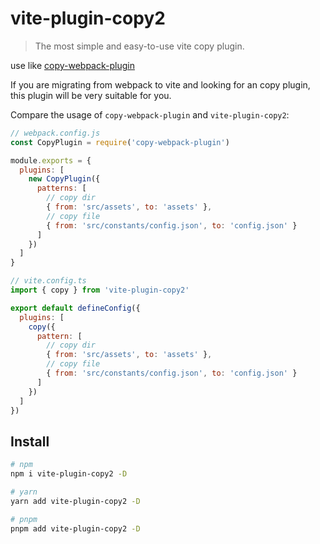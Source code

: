 # vite-plugin-copy2

> The most simple and easy-to-use vite copy plugin.

use like [copy-webpack-plugin](https://webpack.js.org/plugins/copy-webpack-plugin/)

If you are migrating from webpack to vite and looking for an copy plugin, this plugin will be very suitable for you.

Compare the usage of `copy-webpack-plugin` and `vite-plugin-copy2`:

```js
// webpack.config.js
const CopyPlugin = require('copy-webpack-plugin')

module.exports = {
  plugins: [
    new CopyPlugin({
      patterns: [
        // copy dir
        { from: 'src/assets', to: 'assets' },
        // copy file
        { from: 'src/constants/config.json', to: 'config.json' }
      ]
    })
  ]
}
```

```js
// vite.config.ts
import { copy } from 'vite-plugin-copy2'

export default defineConfig({
  plugins: [
    copy({
      pattern: [
        // copy dir
        { from: 'src/assets', to: 'assets' },
        // copy file
        { from: 'src/constants/config.json', to: 'config.json' }
      ]
    })
  ]
})
```

## Install

```bash
# npm
npm i vite-plugin-copy2 -D

# yarn
yarn add vite-plugin-copy2 -D

# pnpm
pnpm add vite-plugin-copy2 -D
```
